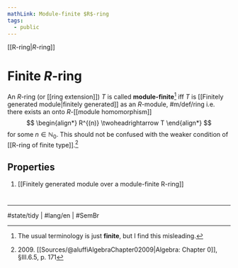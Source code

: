 ```yaml
---
mathLink: Module-finite $R$-ring
tags:
  - public
---
```

[[R-ring|$R$-ring]]
# Finite $R$-ring

An $R$-ring (or [[ring extension]]) $T$ is called **module-finite**[^term] iff $T$ is [[Finitely generated module|finitely generated]] as an $R$-module, #m/def/ring 
i.e. there exists an onto $R$-[[module homomorphism]]
$$
\begin{align*}
R^{(n)} \twoheadrightarrow T
\end{align*}
$$
for some $n \in \mathbb{N}_{0}$.
This should not be confused with the weaker condition of [[R-ring of finite type]].[^2009]

  [^2009]: 2009\. [[Sources/@aluffiAlgebraChapter02009|Algebra: Chapter 0]], §III.6.5, p. 171
  [^term]: The usual terminology is just **finite**, but I find this misleading.

## Properties

1. [[Finitely generated module over a module-finite R-ring]]

#
---
#state/tidy | #lang/en | #SemBr
